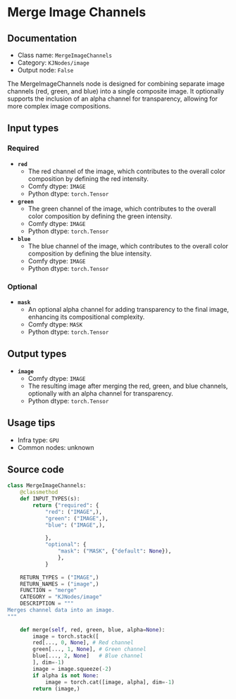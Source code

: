 # Merge Image Channels
## Documentation
- Class name: `MergeImageChannels`
- Category: `KJNodes/image`
- Output node: `False`

The MergeImageChannels node is designed for combining separate image channels (red, green, and blue) into a single composite image. It optionally supports the inclusion of an alpha channel for transparency, allowing for more complex image compositions.
## Input types
### Required
- **`red`**
    - The red channel of the image, which contributes to the overall color composition by defining the red intensity.
    - Comfy dtype: `IMAGE`
    - Python dtype: `torch.Tensor`
- **`green`**
    - The green channel of the image, which contributes to the overall color composition by defining the green intensity.
    - Comfy dtype: `IMAGE`
    - Python dtype: `torch.Tensor`
- **`blue`**
    - The blue channel of the image, which contributes to the overall color composition by defining the blue intensity.
    - Comfy dtype: `IMAGE`
    - Python dtype: `torch.Tensor`
### Optional
- **`mask`**
    - An optional alpha channel for adding transparency to the final image, enhancing its compositional complexity.
    - Comfy dtype: `MASK`
    - Python dtype: `torch.Tensor`
## Output types
- **`image`**
    - Comfy dtype: `IMAGE`
    - The resulting image after merging the red, green, and blue channels, optionally with an alpha channel for transparency.
    - Python dtype: `torch.Tensor`
## Usage tips
- Infra type: `GPU`
- Common nodes: unknown


## Source code
```python
class MergeImageChannels:
    @classmethod
    def INPUT_TYPES(s):
        return {"required": { 
            "red": ("IMAGE",),
            "green": ("IMAGE",),
            "blue": ("IMAGE",),
            
            },
            "optional": {
                "mask": ("MASK", {"default": None}),
                },
            }
    
    RETURN_TYPES = ("IMAGE",)
    RETURN_NAMES = ("image",)
    FUNCTION = "merge"
    CATEGORY = "KJNodes/image"
    DESCRIPTION = """
Merges channel data into an image.  
"""
        
    def merge(self, red, green, blue, alpha=None):
        image = torch.stack([
        red[..., 0, None], # Red channel
        green[..., 1, None], # Green channel
        blue[..., 2, None]   # Blue channel
        ], dim=-1)
        image = image.squeeze(-2)
        if alpha is not None:
            image = torch.cat([image, alpha], dim=-1)
        return (image,)

```
